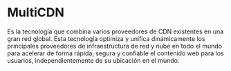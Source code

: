 # MultiCDN

Es la tecnología que combina varios proveedores de CDN existentes en una gran red global. Esta tecnología optimiza y unifica dinámicamente los principales proveedores de infraestructura de red y nube en todo el mundo para acelerar de forma rápida, segura y confiable el contenido web para los usuarios, independientemente de su ubicación en el mundo.
